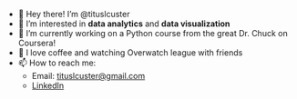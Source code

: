 - 👋 Hey there! I’m @tituslcuster
- 👀 I’m interested in **data analytics** and **data visualization**
- 🐍 I’m currently working on a Python course from the great Dr. Chuck on Coursera!
- 💞️ I love coffee and watching Overwatch league with friends
- 📫 How to reach me: 
  -   Email: tituslcuster@gmail.com
  -   [LinkedIn](https://www.linkedin.com/in/tituslcuster/)

<!---
tituslcuster/tituslcuster is a ✨ special ✨ repository because its `README.md` (this file) appears on your GitHub profile.
You can click the Preview link to take a look at your changes.
--->
